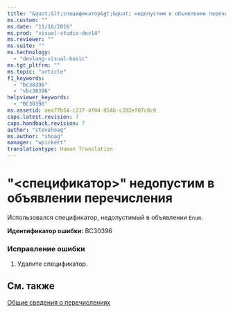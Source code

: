 ```yaml
---
title: "&quot;&lt;спецификатор&gt;&quot; недопустим в объявлении перечисления | Microsoft Docs"
ms.custom: ""
ms.date: "11/16/2016"
ms.prod: "visual-studio-dev14"
ms.reviewer: ""
ms.suite: ""
ms.technology: 
  - "devlang-visual-basic"
ms.tgt_pltfrm: ""
ms.topic: "article"
f1_keywords: 
  - "bc30396"
  - "vbc30396"
helpviewer_keywords: 
  - "BC30396"
ms.assetid: aea77b54-c237-4f04-854b-c282ef07c0c0
caps.latest.revision: 7
caps.handback.revision: 7
author: "stevehoag"
ms.author: "shoag"
manager: "wpickett"
translationtype: Human Translation
---
```

# &quot;&lt;спецификатор&gt;&quot; недопустим в объявлении перечисления
Использовался спецификатор, недопустимый в объявлении `Enum`.  
  
 **Идентификатор ошибки:** BC30396  
  
### Исправление ошибки  
  
1.  Удалите спецификатор.  
  
## См. также  
 [Общие сведения о перечислениях](../../visual-basic/programming-guide/language-features/constants-enums/enumerations-overview.md)